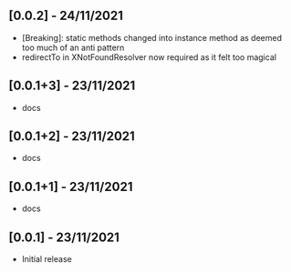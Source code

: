 ## [0.0.2] - 24/11/2021

- [Breaking]: static methods changed into instance method as deemed too much of an anti pattern
- redirectTo in XNotFoundResolver now required as it felt too magical

## [0.0.1+3] - 23/11/2021

* docs

## [0.0.1+2] - 23/11/2021

* docs

## [0.0.1+1] - 23/11/2021

* docs


## [0.0.1] - 23/11/2021

* Initial release
